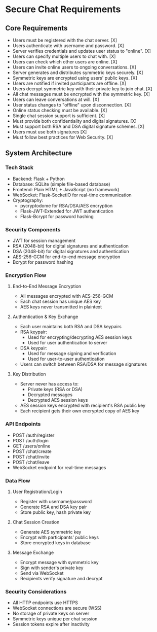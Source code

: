 # Secure Chat Requirements

## Core Requirements

* Users must be registered with the chat server. [X]
* Users authenticate with username and password. [X]
* Server verifies credentials and updates user status to "online". [X]
* Users can specify multiple users to chat with. [X]
* Users can check which other users are online. [X]
* Users can invite online users to ongoing conversations. [X]
* Server generates and distributes symmetric keys securely. [X]
* Symmetric keys are encrypted using users' public keys. [X]
* Users are notified if invited participants are offline. [X]
* Users decrypt symmetric key with their private key to join chat. [X]
* All chat messages must be encrypted with the symmetric key. [X]
* Users can leave conversations at will. [X]
* User status changes to "offline" upon disconnection. [X]
* Online status checking must be available. [X]
* Single chat session support is sufficient. [X]
* Must provide both confidentiality and digital signatures. [X]
* Must support both RSA and DSA digital signature schemes. [X]
* Users must use both signatures [X]
* Must follow best practices for Web Security. [X]

## System Architecture

### Tech Stack
- Backend: Flask + Python
- Database: SQLite (simple file-based database)
- Frontend: Plain HTML + JavaScript (no framework)
- WebSocket: Flask-SocketIO for real-time communication
- Cryptography: 
  - pycryptodome for RSA/DSA/AES encryption
  - Flask-JWT-Extended for JWT authentication
  - Flask-Bcrypt for password hashing

### Security Components
- JWT for session management
- RSA (2048-bit) for digital signatures and authentication
- DSA (2048-bit) for digital signatures and authentication
- AES-256-GCM for end-to-end message encryption
- Bcrypt for password hashing

### Encryption Flow
1. End-to-End Message Encryption
   - All messages encrypted with AES-256-GCM
   - Each chat session has unique AES key
   - AES keys never transmitted in plaintext
   
2. Authentication & Key Exchange
   - Each user maintains both RSA and DSA keypairs
   - RSA keypair:
     - Used for encrypting/decrypting AES session keys
     - Used for user authentication to server
   - DSA keypair:
     - Used for message signing and verification
     - Used for user-to-user authentication
   - Users can switch between RSA/DSA for message signatures

3. Key Distribution
   - Server never has access to:
     - Private keys (RSA or DSA)
     - Decrypted messages
     - Decrypted AES session keys
   - AES session keys encrypted with recipient's RSA public key
   - Each recipient gets their own encrypted copy of AES key

### API Endpoints
- POST /auth/register
- POST /auth/login
- GET /users/online
- POST /chat/create
- POST /chat/invite
- POST /chat/leave
- WebSocket endpoint for real-time messages

### Data Flow
1. User Registration/Login
   - Register with username/password
   - Generate RSA and DSA key pair
   - Store public key, hash private key
   
2. Chat Session Creation
   - Generate AES symmetric key
   - Encrypt with participants' public keys
   - Store encrypted keys in database
   
3. Message Exchange
   - Encrypt message with symmetric key
   - Sign with sender's private key
   - Send via WebSocket
   - Recipients verify signature and decrypt

### Security Considerations
- All HTTP endpoints use HTTPS
- WebSocket connections are secure (WSS)
- No storage of private keys on server
- Symmetric keys unique per chat session
- Session tokens expire after inactivity